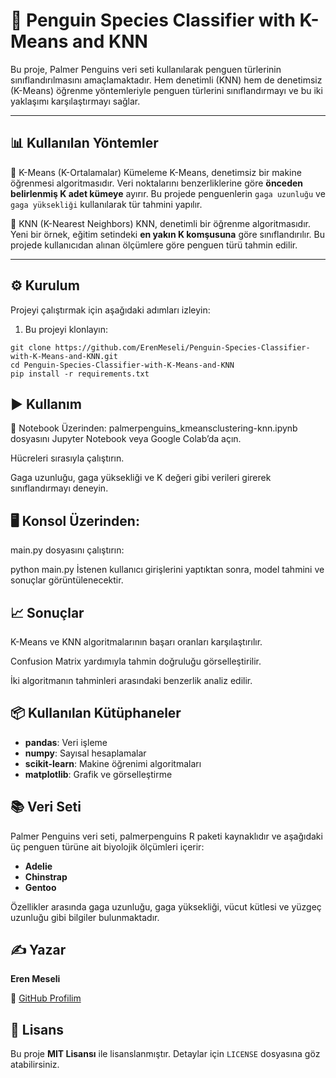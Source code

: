 # 🐧 Penguin Species Classifier with K-Means and KNN

Bu proje, Palmer Penguins veri seti kullanılarak penguen türlerinin sınıflandırılmasını amaçlamaktadır. Hem denetimli (KNN) hem de denetimsiz (K-Means) öğrenme yöntemleriyle penguen türlerini sınıflandırmayı ve bu iki yaklaşımı karşılaştırmayı sağlar.

---

## 📊 Kullanılan Yöntemler

🔹 K-Means (K-Ortalamalar) Kümeleme
K-Means, denetimsiz bir makine öğrenmesi algoritmasıdır. Veri noktalarını benzerliklerine göre **önceden belirlenmiş K adet kümeye** ayırır. Bu projede penguenlerin `gaga uzunluğu` ve `gaga yüksekliği` kullanılarak tür tahmini yapılır.

🔹 KNN (K-Nearest Neighbors)
KNN, denetimli bir öğrenme algoritmasıdır. Yeni bir örnek, eğitim setindeki **en yakın K komşusuna** göre sınıflandırılır. Bu projede kullanıcıdan alınan ölçümlere göre penguen türü tahmin edilir.

---

## ⚙️ Kurulum

Projeyi çalıştırmak için aşağıdaki adımları izleyin:

1. Bu projeyi klonlayın:

```
git clone https://github.com/ErenMeseli/Penguin-Species-Classifier-with-K-Means-and-KNN.git
cd Penguin-Species-Classifier-with-K-Means-and-KNN
pip install -r requirements.txt

```

## ▶️ Kullanım
🔬 Notebook Üzerinden:
palmerpenguins_kmeansclustering-knn.ipynb dosyasını Jupyter Notebook veya Google Colab’da açın.

Hücreleri sırasıyla çalıştırın.

Gaga uzunluğu, gaga yüksekliği ve K değeri gibi verileri girerek sınıflandırmayı deneyin.

## 🖥️ Konsol Üzerinden:
main.py dosyasını çalıştırın:

python main.py
İstenen kullanıcı girişlerini yaptıktan sonra, model tahmini ve sonuçlar görüntülenecektir.

## 📈 Sonuçlar
K-Means ve KNN algoritmalarının başarı oranları karşılaştırılır.

Confusion Matrix yardımıyla tahmin doğruluğu görselleştirilir.

İki algoritmanın tahminleri arasındaki benzerlik analiz edilir.

## 📦 Kullanılan Kütüphaneler

- **pandas**: Veri işleme
- **numpy**: Sayısal hesaplamalar
- **scikit-learn**: Makine öğrenimi algoritmaları
- **matplotlib**: Grafik ve görselleştirme

## 📚 Veri Seti
Palmer Penguins veri seti, palmerpenguins R paketi kaynaklıdır ve aşağıdaki üç penguen türüne ait biyolojik ölçümleri içerir:

 - **Adelie**
 - **Chinstrap**
 - **Gentoo**

Özellikler arasında gaga uzunluğu, gaga yüksekliği, vücut kütlesi ve yüzgeç uzunluğu gibi bilgiler bulunmaktadır.

## ✍️ Yazar
**Eren Meseli**  

🔗 [GitHub Profilim](https://github.com/ErenMeseli)

## 📝 Lisans
Bu proje **MIT Lisansı** ile lisanslanmıştır. Detaylar için `LICENSE` dosyasına göz atabilirsiniz.

